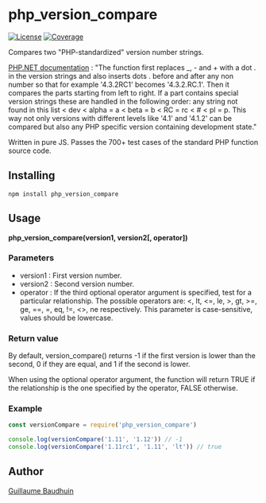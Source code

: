 # php_version_compare
[![License](https://img.shields.io/badge/license-Apache%202.0-blue.svg)](https://opensource.org/licenses/Apache-2.0)
[![Coverage](https://img.shields.io/badge/coverage-100%25-green.svg)](https://img.shields.io/badge/coverage-100%25-green.svg)

Compares two "PHP-standardized" version number strings.

[PHP.NET documentation](http://php.net/manual/en/function.version-compare.php) : "The function first replaces _, - and + with a dot . in the version strings and also inserts dots . before and after any non number so that for example '4.3.2RC1' becomes '4.3.2.RC.1'. Then it compares the parts starting from left to right. If a part contains special version strings these are handled in the following order: any string not found in this list < dev < alpha = a < beta = b < RC = rc < # < pl = p. This way not only versions with different levels like '4.1' and '4.1.2' can be compared but also any PHP specific version containing development state."

Written in pure JS. Passes the 700+ test cases of the standard PHP function source code.

Installing
-----------------------

```shell
npm install php_version_compare
```

Usage
-----------------------
__php_version_compare(version1, version2[, operator])__

### Parameters
* version1 : First version number.
* version2 : Second version number.
* operator : If the third optional operator argument is specified, test for a particular relationship. The possible operators are: <, lt, <=, le, >, gt, >=, ge, ==, =, eq, !=, <>, ne respectively.
This parameter is case-sensitive, values should be lowercase.

### Return value

By default, version_compare() returns -1 if the first version is lower than the second, 0 if they are equal, and 1 if the second is lower.

When using the optional operator argument, the function will return TRUE if the relationship is the one specified by the operator, FALSE otherwise.

### Example

```javascript
const versionCompare = require('php_version_compare')

console.log(versionCompare('1.11', '1.12')) // -1
console.log(versionCompare('1.11rc1', '1.11', 'lt')) // true
```

Author
------

[Guillaume Baudhuin](https://github.com/gbaudhuin)
